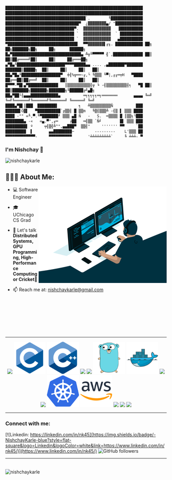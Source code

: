 ```
████████████████████████████████████████████████████████████ 
████████████████████████████████████████████████████████████ 
███████████████████████████████████`.        ╙██████████████ 
████████████████████████████████▀  ¿▓▓▓▓▓▓▓▓▄/ "████████████ 
██████████████████████████████▀.  ▓▓▓▓▓▓▓▓▓▓▓▓   ▐██████████ 
██████████████████████████████ `  ▓▓▓▓▓▓▓▓▓▓▓▓  ` ██████████ 
██████████████████████████████ `  ▓▓▓▓▓▓▓▓▓▓▓▓   ▄██████████
▀██████████████████████████████▌  ▀▀▓▓▓▓▓▓▓▌╓╖. ████████████ ██╗  ██╗███████╗██╗     ██╗      ██████╗
█▄▀██████████████████████████████▄ ╩╦╙▀▀▀▀▀ ╣`,█████████████ ██║  ██║██╔════╝██║     ██║     ██╔═══██╗
▄▀█▄╙█████████████████████▀▀▀▀█████▄▄ .... ,▄███████▀███████ ███████║█████╗  ██║     ██║     ██║   ██║
██▄▀█▄╙█████████████████▀  ╪╢%╦══~╓,└ ╚▒▒▒ ╙▀|,╓╓═╤H   ▀████ ██╔══██║██╔══╝  ██║     ██║     ██║   ██║
█▀▀▀-▀█▌▄▀█████████████   ║▒▒▒▒▒▒▒▒▒▒╢╦ ╘ -╣▒▒▒▒▒▒▒▒▒╢╕   ▀█ ██║  ██║███████╗███████╗███████╗╚██████╔╝▄█╗
██▄▀██└║▄▄▄████████████▄          ═╕╕╕╕╕═╕═══════       ▄▄▄▄ ╚═╝  ╚═╝╚══════╝╚══════╝╚══════╝ ╚═════╝ ╚═╝
████▄▀█▌║███  ████████▌         ╕   ╩▒▒▒▒▒▒▒▒▒Ñ          ███
██████▌Ö▓▌   ▀██████████`╔▒▒╣ █ ▒▒m   ╚▒╢▒▒▒╩ -╣▒ ▌ ▒▒▒ ████
████ -"" ∞╙,▀.╙▀███████╜ ▒▒▒ ▄█ Ñ   -   S.  ═▒▒▒▒ █ ║▒▒╕└███
████████▄ -«   ∞▄.▀",╓═     ╒██   ═╣▒▒ `Ñ╛        █▌ ▒▒▒ ███
█████████▌ º     ╤╣▒╣╩^",▄▄███▀  ▒▒╣"     ''''''' ▀▀     `██
█████████  ▌       ▄▄████████─         ---------    L'▒▒▒ ██
▀▀▀▀▀▀▀▀▀▀▀▀▀-     ▀▀▀▀▀▀▀▀▀▀       '╧╧╧╧╧╧╧╧╧`     ╚ ╧╧╧- ▀
```
### I'm Nishchay 👋

<p align="left"> <img src="https://komarev.com/ghpvc/?username=nishchaykarle&label=Profile%20views&color=0e75b6&style=flat" alt="nishchaykarle" /> </p>


<div>
<h2 align="left">👨🏻‍💻 About Me:</h2>
<img align="right" alt="Coding" width="400" src="./Code.gif">

- 💻 Software Engineer
- 🎓 UChicago CS Grad
- 💬 Let's talk **Distributed Systems, GPU Programming, High-Performance Computing or Cricket🏏**
  
- 📫 Reach me at: nishchaykarle@gmail.com
</br> </br> </br> </br> </br> </br> </br> </br>
</div>

---

<div align="center">

<!-- python -->
<img src="https://user-images.githubusercontent.com/74038190/212257472-08e52665-c503-4bd9-aa20-f5a4dae769b5.gif" width="100">
<!-- C -->
<img src="https://raw.githubusercontent.com/devicons/devicon/master/icons/c/c-original.svg" width="100">
<!-- C++ -->
<img src="https://raw.githubusercontent.com/devicons/devicon/master/icons/cplusplus/cplusplus-original.svg" width="100">
<!-- JS -->
<img src="https://user-images.githubusercontent.com/74038190/212257454-16e3712e-945a-4ca2-b238-408ad0bf87e6.gif" width="100">
<!-- Github -->
<img src="https://user-images.githubusercontent.com/74038190/212257468-1e9a91f1-b626-4baa-b15d-5c385dfa7ed2.gif" width="100">
<!-- Go -->
<img src="https://raw.githubusercontent.com/devicons/devicon/master/icons/go/go-original.svg" width="100">

<!-- Docker -->
<img src="https://raw.githubusercontent.com/devicons/devicon/master/icons/docker/docker-original.svg" width="100">
<img src="https://user-images.githubusercontent.com/74038190/212257465-7ce8d493-cac5-494e-982a-5a9deb852c4b.gif" width="100">
<img src="https://user-images.githubusercontent.com/74038190/212257467-871d32b7-e401-42e8-a166-fcfd7baa4c6b.gif" width="100">
<!-- Kubernetes -->
<img src="https://raw.githubusercontent.com/devicons/devicon/master/icons/kubernetes/kubernetes-plain.svg" width="100">
<!-- AWS -->
<img src="https://raw.githubusercontent.com/devicons/devicon/master/icons/amazonwebservices/amazonwebservices-original-wordmark.svg" width="100">
<img src="https://github.com/Anmol-Baranwal/Cool-GIFs-For-GitHub/assets/74038190/29fd6286-4e7b-4d6c-818f-c4765d5e39a9" width="100">
<img src="https://github.com/Anmol-Baranwal/Cool-GIFs-For-GitHub/assets/74038190/67f477ed-6624-42da-99f0-1a7b1a16eecb" width="100">
<img src="https://github.com/Anmol-Baranwal/Cool-GIFs-For-GitHub/assets/74038190/3fb2cdf6-8920-462e-87a4-95af376418aa" width="100">
</div>

---

<h3 align="left">Connect with me:</h3>

[![Linkedin: https://linkedin.com/in/nk45](https://img.shields.io/badge/-NishchayKarle-blue?style=flat-square&logo=Linkedin&logoColor=white&link=https://www.linkedin.com/in/nk45/)](https://www.linkedin.com/in/nk45/)
![GitHub followers](https://img.shields.io/github/followers/nishchaykarle?label=Follow&style=social)

---
<br>
<img align="center" src="https://github-readme-streak-stats.herokuapp.com/?user=nishchaykarle&" alt="nishchaykarle" width=300/>
